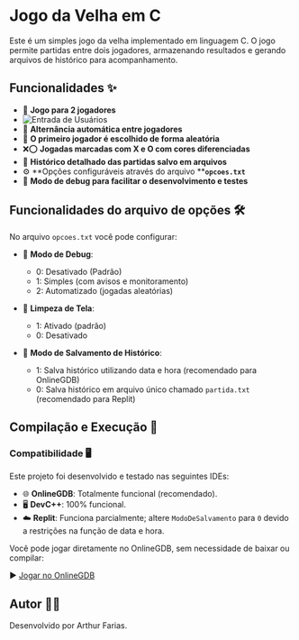 # Jogo da Velha em C

Este é um simples jogo da velha implementado em linguagem C. O jogo permite partidas entre dois jogadores, armazenando resultados e gerando arquivos de histórico para acompanhamento.

## Funcionalidades ✨

- 👥 **Jogo para 2 jogadores**
- ![Entrada de Usuários](https://github.com/user-attachments/assets/94b41787-a42c-4ea8-a19f-32d8255a461d)
- 🔄 **Alternância automática entre jogadores**
- 🎲 **O primeiro jogador é escolhido de forma aleatória**
- ❌⭕ **Jogadas marcadas com X e O com cores diferenciadas**
- 📝 **Histórico detalhado das partidas salvo em arquivos**
- ⚙️ \*\*Opções configuráveis através do arquivo \*\***`opcoes.txt`**
- 🐛 **Modo de debug para facilitar o desenvolvimento e testes**

## Funcionalidades do arquivo de opções 🛠️

No arquivo `opcoes.txt` você pode configurar:

- 🐞 **Modo de Debug**:

  - 0: Desativado (Padrão)
  - 1: Simples (com avisos e monitoramento)
  - 2: Automatizado (jogadas aleatórias)

- 🧹 **Limpeza de Tela**:

  - 1: Ativado (padrão)
  - 0: Desativado

- 💾 **Modo de Salvamento de Histórico**:

  - 1: Salva histórico utilizando data e hora (recomendado para OnlineGDB)
  - 0: Salva histórico em arquivo único chamado `partida.txt` (recomendado para Replit)

## Compilação e Execução 🚀

### Compatibilidade 🖥️

Este projeto foi desenvolvido e testado nas seguintes IDEs:

- 🌐 **OnlineGDB**: Totalmente funcional (recomendado).
- 🖥️ **DevC++**: 100% funcional.
- ☁️ **Replit**: Funciona parcialmente; altere `ModoDeSalvamento` para `0` devido a restrições na função de data e hora.

Você pode jogar diretamente no OnlineGDB, sem necessidade de baixar ou compilar:

▶️ [Jogar no OnlineGDB](https://onlinegdb.com/8Uf-VIijQT)

## Autor 👨‍💻

Desenvolvido por Arthur Farias.

